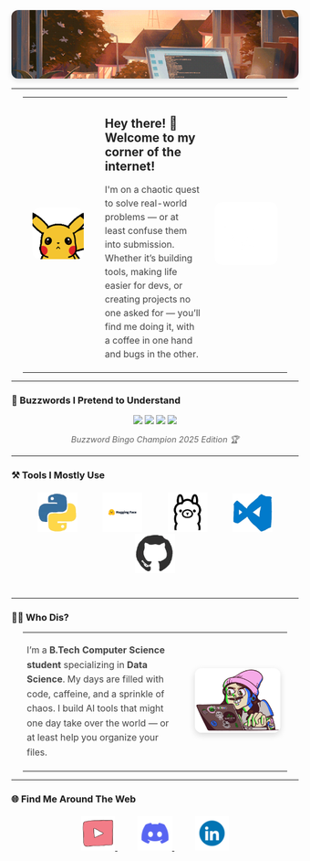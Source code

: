 <!-- Banner -->
<p align="center">
  <img 
    src="https://github.com/Abhiiishek-rana/abhiiishek-rana/blob/main/asset/banner.gif" 
    alt="Banner" 
    style="width: 100%; max-height: 120px; object-fit: cover; border-radius: 12px; box-shadow: 0 4px 8px rgba(0,0,0,0.1);"
  />
</p>

---

<!-- Intro Section -->
<div align="center" style="max-width: 900px; margin: auto; padding: 0 20px;">
  <table style="width: 100%; max-width: 900px; margin: 0 auto;">
    <tr>
      <td style="width: 110px; vertical-align: middle; text-align: center;">
        <img 
          src="https://github.com/Abhiiishek-rana/abhiiishek-rana/blob/main/asset/hi.gif" 
          width="90" 
          alt="Hi"
          style="border-radius: 12px;"
        />
      </td>
      <td style="padding-left: 20px; vertical-align: middle;">
        <h2 style="margin-bottom: 8px; font-weight: 700; color: #222;">
          Hey there! <span style="font-size: 1.4rem;">👋</span> Welcome to my corner of the internet!
        </h2>
        <p style="font-size: 1rem; line-height: 1.5; color: #444; max-width: 600px;">
          I'm on a chaotic quest to solve real-world problems — or at least confuse them into submission.  
          Whether it’s building tools, making life easier for devs, or creating projects no one asked for —  
          you’ll find me doing it, with a coffee in one hand and bugs in the other.
        </p>
      </td>
      <td style="width: 130px; vertical-align: middle; text-align: center;">
        <img 
          src="https://github.com/Abhiiishek-rana/abhiiishek-rana/blob/main/asset/mole.gif" 
          width="110" 
          alt="Mole"
          style="border-radius: 12px;"
        />
      </td>
    </tr>
  </table>
</div>

---

### 🧠 Buzzwords I Pretend to Understand

<p align="center">
  <img src="https://img.shields.io/badge/Generative%20AI-%23ffd166?style=for-the-badge&logo=OpenAI&logoColor=073b4c&labelColor=ffd166">
  <img src="https://img.shields.io/badge/Data%20Science-%2306d6a0?style=for-the-badge&logo=python&logoColor=073b4c&labelColor=06d6a0">
  <img src="https://img.shields.io/badge/Artificial%20Intelligence-%23118ab2?style=for-the-badge&logo=ai&logoColor=e0f7fa&labelColor=118ab2">
  <img src="https://img.shields.io/badge/Agentic%20AI-%23ef476f?style=for-the-badge&logo=ghost&logoColor=fff&labelColor=ef476f">
</p>
<p align="center" style="font-style: italic; color: #666; margin-top: 8px; font-size: 0.9rem;">Buzzword Bingo Champion 2025 Edition 🏆</p>

---

### ⚒️ Tools I Mostly Use

<p align="center" style="margin-top: 20px; margin-bottom: 40px;">
  <img src="https://github.com/Abhiiishek-rana/abhiiishek-rana/blob/main/asset/python.gif" width="70" alt="Python" style="margin: 0 20px;"/>
  <img src="https://github.com/Abhiiishek-rana/abhiiishek-rana/blob/main/asset/hf.gif" width="70" alt="Hugging Face" style="margin: 0 20px;"/>
  <img src="https://github.com/Abhiiishek-rana/abhiiishek-rana/blob/main/asset/ollama.gif" width="70" alt="Ollama" style="margin: 0 20px;"/>
  <img src="https://github.com/Abhiiishek-rana/abhiiishek-rana/blob/main/asset/vs.gif" width="70" alt="VS Code" style="margin: 0 20px;"/>
  <img src="https://github.com/Abhiiishek-rana/abhiiishek-rana/blob/main/asset/git.gif" width="70" alt="GitHub" style="margin: 0 20px;"/>
</p>

---

### 🧑‍💻 Who Dis?

<div style="max-width: 900px; margin: auto; padding: 0 20px;">
  <table style="width: 100%; max-width: 900px; margin: 0 auto;">
    <tr>
      <td style="vertical-align: middle; padding-right: 30px;">
        <p style="font-size: 1rem; line-height: 1.6; color: #444;">
          I’m a <b>B.Tech Computer Science student</b> specializing in <b>Data Science</b>.  
          My days are filled with code, caffeine, and a sprinkle of chaos.  
          I build AI tools that might one day take over the world — or at least help you organize your files.
        </p>
      </td>
      <td style="width: 160px; vertical-align: middle; text-align: center;">
        <img 
          src="https://github.com/Abhiiishek-rana/abhiiishek-rana/blob/main/asset/enjoycoding.gif" 
          width="150" 
          alt="Enjoy Coding" 
          style="border-radius: 12px; box-shadow: 0 4px 12px rgba(0,0,0,0.15);"
        />
      </td>
    </tr>
  </table>
</div>

---

### 🌐 Find Me Around The Web

<p align="center" style="margin-top: 20px;">
  <a href="https://youtube.com/YOUR_CHANNEL" target="_blank" style="margin: 0 18px;">
    <img src="https://github.com/Abhiiishek-rana/abhiiishek-rana/blob/main/asset/yt.gif" width="60" alt="YouTube" />
  </a>
  <a href="https://discord.com/users/YOUR_ID" target="_blank" style="margin: 0 18px;">
    <img src="https://github.com/Abhiiishek-rana/abhiiishek-rana/blob/main/asset/de.gif" width="60" alt="Discord" />
  </a>
  <a href="https://linkedin.com/in/YOUR_PROFILE" target="_blank" style="margin: 0 18px;">
    <img src="https://github.com/Abhiiishek-rana/abhiiishek-rana/blob/main/asset/in.gif" width="60" alt="LinkedIn" />
  </a>
</p>

